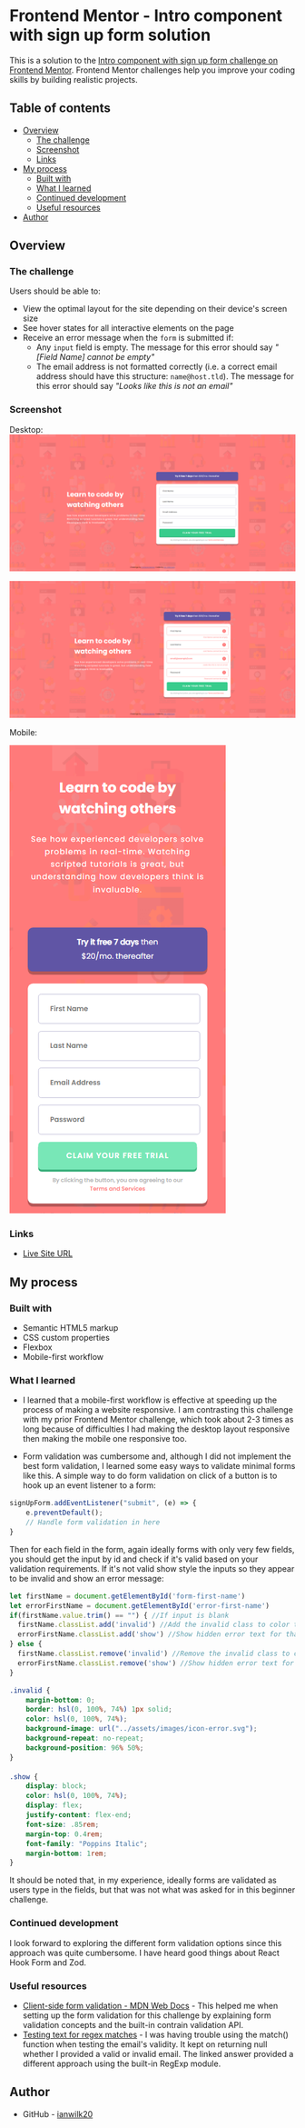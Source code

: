 # Frontend Mentor - Intro component with sign up form solution

This is a solution to the [Intro component with sign up form challenge on Frontend Mentor](https://www.frontendmentor.io/challenges/intro-component-with-signup-form-5cf91bd49edda32581d28fd1). Frontend Mentor challenges help you improve your coding skills by building realistic projects. 

## Table of contents

- [Overview](#overview)
  - [The challenge](#the-challenge)
  - [Screenshot](#screenshot)
  - [Links](#links)
- [My process](#my-process)
  - [Built with](#built-with)
  - [What I learned](#what-i-learned)
  - [Continued development](#continued-development)
  - [Useful resources](#useful-resources)
- [Author](#author)

## Overview

### The challenge

Users should be able to:

- View the optimal layout for the site depending on their device's screen size
- See hover states for all interactive elements on the page
- Receive an error message when the `form` is submitted if:
  - Any `input` field is empty. The message for this error should say *"[Field Name] cannot be empty"*
  - The email address is not formatted correctly (i.e. a correct email address should have this structure: `name@host.tld`). The message for this error should say *"Looks like this is not an email"*

### Screenshot

Desktop:
![Desktop initial state](./desktop-init.png)

![Desktop form error state](./desktop-active.png)

Mobile: 

![Mobile initial state](./mobile-init.png)

### Links

- [Live Site URL](https://signup-form-ianwilk20.netlify.app/design/index.html)

## My process

### Built with

- Semantic HTML5 markup
- CSS custom properties
- Flexbox
- Mobile-first workflow

### What I learned

- I learned that a mobile-first workflow is effective at speeding up the process of making a website responsive. I am contrasting this challenge with my prior Frontend Mentor challenge, which took about 2-3 times as long because of difficulties I had making the desktop layout responsive then making the mobile one responsive too.

- Form validation was cumbersome and, although I did not implement the best form validation, I learned some easy ways to validate minimal forms like this. A simple way to do form validation on click of a button is to hook up an event listener to a form:
```js
signUpForm.addEventListener("submit", (e) => {
    e.preventDefault();
    // Handle form validation in here
}
```
Then for each field in the form, again ideally forms with only very few fields, you should get the input by id and check if it's valid based on your validation requirements. If it's not valid show style the inputs so they appear to be invalid and show an error message:
```js
let firstName = document.getElementById('form-first-name')
let errorFirstName = document.getElementById('error-first-name')
if(firstName.value.trim() == "") { //If input is blank
  firstName.classList.add('invalid') //Add the invalid class to color the text, input border, and error icon
  errorFirstName.classList.add('show') //Show hidden error text for that input 
} else {
  firstName.classList.remove('invalid') //Remove the invalid class to color the text and input border
  errorFirstName.classList.remove('show') //Show hidden error text for that input 
}
```

```css
.invalid {
    margin-bottom: 0;
    border: hsl(0, 100%, 74%) 1px solid;
    color: hsl(0, 100%, 74%);
    background-image: url("../assets/images/icon-error.svg");
    background-repeat: no-repeat;
    background-position: 96% 50%;
}

.show {
    display: block;
    color: hsl(0, 100%, 74%);
    display: flex;
    justify-content: flex-end;
    font-size: .85rem;
    margin-top: 0.4rem;
    font-family: "Poppins Italic";
    margin-bottom: 1rem;
}
```

It should be noted that, in my experience, ideally forms are validated as users type in the fields, but that was not what was asked for in this beginner challenge.

### Continued development

I look forward to exploring the different form validation options since this approach was quite cumbersome. I have heard good things about React Hook Form and Zod.


### Useful resources

- [Client-side form validation - MDN Web Docs](https://developer.mozilla.org/en-US/docs/Learn/Forms/Form_validation) - This helped me when setting up the form validation for this challenge by explaining form validation concepts and the built-in contrain validation API.
- [Testing text for regex matches](https://stackoverflow.com/a/8663843) - I was having trouble using the match() function when testing the email's validity. It kept on returning null whether I provided a valid or invalid email. The linked answer provided a different approach using the built-in RegExp module.
## Author

- GitHub - [ianwilk20](https://github.com/ianwilk20)



